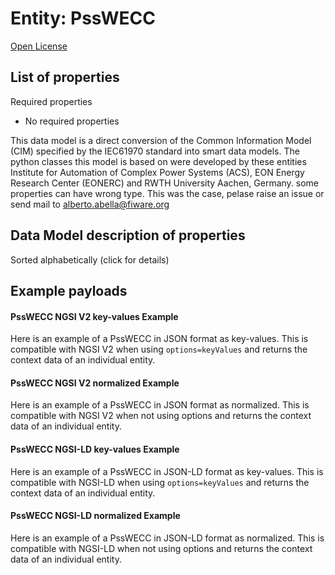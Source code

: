 Entity: PssWECC  
===============  
[Open License](https://github.com/smart-data-models//dataModel.EnergyCIM/blob/master/PssWECC/LICENSE.md)  

## List of properties  

Required properties  
- No required properties    
This data model is a direct conversion of the Common Information Model (CIM) specified by the IEC61970 standard into smart data models. The python classes this model is based on were developed by these entities Institute for Automation of Complex Power Systems (ACS), EON Energy Research Center (EONERC) and RWTH University Aachen, Germany. some properties can have wrong type. This was the case, pelase raise an issue or send mail to alberto.abella@fiware.org  
## Data Model description of properties  
Sorted alphabetically (click for details)  
## Example payloads    
#### PssWECC NGSI V2 key-values Example    
Here is an example of a PssWECC in JSON format as key-values. This is compatible with NGSI V2 when  using `options=keyValues` and returns the context data of an individual entity.  
#### PssWECC NGSI V2 normalized Example    
Here is an example of a PssWECC in JSON format as normalized. This is compatible with NGSI V2 when not using options and returns the context data of an individual entity.  
#### PssWECC NGSI-LD key-values Example    
Here is an example of a PssWECC in JSON-LD format as key-values. This is compatible with NGSI-LD when  using `options=keyValues` and returns the context data of an individual entity.  
#### PssWECC NGSI-LD normalized Example    
Here is an example of a PssWECC in JSON-LD format as normalized. This is compatible with NGSI-LD when not using options and returns the context data of an individual entity.  
